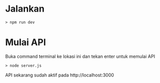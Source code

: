 # Jalankan
    > npm run dev
       
# Mulai API

Buka command terminal ke lokasi ini dan tekan enter untuk memulai API

    > node server.js
    
API sekarang sudah aktif pada http://localhost:3000
   
